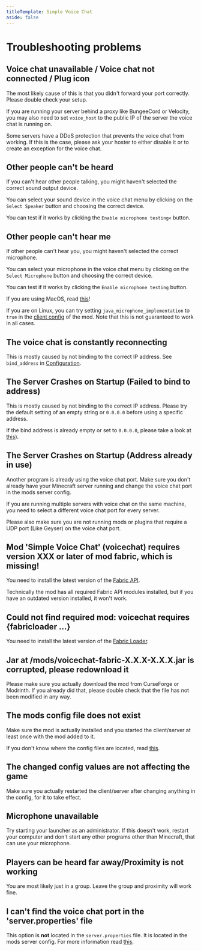 ```yaml
---
titleTemplate: Simple Voice Chat
aside: false
---
```


# Troubleshooting problems

## Voice chat unavailable / Voice chat not connected / Plug icon

The most likely cause of this is that you didn't forward your port correctly.
Please double check your setup.


If you are running your server behind a proxy like BungeeCord or Velocity,
you may also need to set `voice_host` to the public IP of the server the voice chat is running on.


Some servers have a DDoS protection that prevents the voice chat from working.
If this is the case, please ask your hoster to either disable it or to create an exception for the voice chat.

## Other people can't be heard

If you can't hear other people talking, you might haven't selected the correct sound output device.


You can select your sound device in the voice chat menu by clicking on the `Select Speaker` button and choosing the correct device.


You can test if it works by clicking the `Enable microphone testing<` button.

## Other people can't hear me

If other people can't hear you, you might haven't selected the correct microphone.


You can select your microphone in the voice chat menu by clicking on the `Select Microphone` button and choosing the correct device.


You can test if it works by clicking the `Enable microphone testing` button.


If you are using MacOS, read [this](macos.md)!


If you are on Linux, you can try setting `java_microphone_implementation` to `true` in the [client config](configuration.md) of the mod.
Note that this is not guaranteed to work in all cases.

## The voice chat is constantly reconnecting

This is mostly caused by not binding to the correct IP address.
See `bind_address` in [Configuration](configuration.md).

## The Server Crashes on Startup (Failed to bind to address)

This is mostly caused by not binding to the correct IP address.
Please try the default setting of an empty string or `0.0.0.0` before using a specific address.


If the bind address is already empty or set to `0.0.0.0`, please take a look at [this](#the-server-crashes-on-startup-address-already-in-use)).

## The Server Crashes on Startup (Address already in use)

Another program is already using the voice chat port.
Make sure you don't already have your Minecraft server running and change the voice chat port in the mods server config.


If you are running multiple servers with voice chat on the same machine, you need to select a different voice chat port for every server.


Please also make sure you are not running mods or plugins that require a UDP port (Like Geyser) on the voice chat port.

## Mod 'Simple Voice Chat' (voicechat) requires version XXX or later of mod fabric, which is missing!

You need to install the latest version of the [Fabric API](https://www.curseforge.com/minecraft/mc-mods/fabric-api/files/all).

Technically the mod has all required Fabric API modules installed, but if you have an outdated version installed, it won't work.

## Could not find required mod: voicechat requires {fabricloader ...}

You need to install the latest version of the [Fabric Loader](https://fabricmc.net/use/).

## Jar at /mods/voicechat-fabric-X.X.X-X.X.X.jar is corrupted, please redownload it

Please make sure you actually download the mod from CurseForge or Modrinth.
If you already did that, please double check that the file has not been modified in any way.

## The mods config file does not exist

Make sure the mod is actually installed and you started the client/server at least once with the mod added to it.

If you don't know where the config files are located, read [this](configuration.md).

## The changed config values are not affecting the game

Make sure you actually restarted the client/server after changing anything in the config, for it to take effect.

## Microphone unavailable

Try starting your launcher as an administrator. If this doesn't work,
restart your computer and don't start any other programs other than Minecraft,
that can use your microphone.

## Players can be heard far away/Proximity is not working

You are most likely just in a group. Leave the group and proximity will work fine.

## I can't find the voice chat port in the 'server.properties' file

This option is **not** located in the `server.properties` file. It is located in the mods server config. For more information read [this](configuration.md).


<ClientOnly>
    <WikiTracker name="troubleshooting"/>
</ClientOnly>
